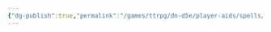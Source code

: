 ```yaml
---
{"dg-publish":true,"permalink":"/games/ttrpg/dn-d5e/player-aids/spells/cantrips/can-t-trip/","tags":["TTRPG/DND/5e","Spell"],"noteIcon":""}
---
```



